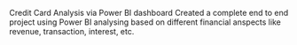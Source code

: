 
Credit Card Analysis via Power BI dashboard
Created a complete end to end project using Power BI analysing based on different financial anspects like revenue, transaction, interest, etc. 
